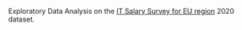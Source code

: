 Exploratory Data Analysis on the [IT Salary Survey for EU region](https://www.kaggle.com/datasets/parulpandey/2020-it-salary-survey-for-eu-region) 2020 dataset.
